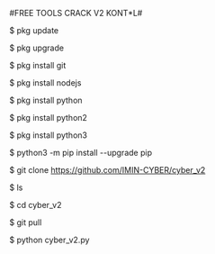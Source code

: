 #FREE TOOLS CRACK V2 KONT*L#


$ pkg update

$ pkg upgrade

$ pkg install git

$ pkg install nodejs

$ pkg install python

$ pkg install python2

$ pkg install python3

$ python3 -m pip install --upgrade pip

$ git clone https://github.com/IMIN-CYBER/cyber_v2

$ ls

$ cd cyber_v2

$ git pull

$ python cyber_v2.py

